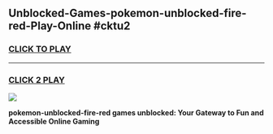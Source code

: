 
## Unblocked-Games-pokemon-unblocked-fire-red-Play-Online #cktu2
<h3>
<a href="https://news.freeplayer.one?title=pokemon-unblocked-fire-red&ref=3">CLICK TO PLAY</a></h3>
<hr>

<h3>
<a href="https://news.freeplayer.one?title=pokemon-unblocked-fire-red&ref=3">CLICK 2 PLAY</a>
  
</h3>

<a href="https://news.freeplayer.one?title=pokemon-unblocked-fire-red&ref=3"><img src="https://clearcache.store/games.png"></a>


**pokemon-unblocked-fire-red games unblocked: Your Gateway to Fun and Accessible Online Gaming**
